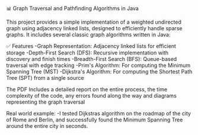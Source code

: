 📊 Graph Traversal and Pathfinding Algorithms in Java

This project provides a simple implementation of a weighted undirected graph using adjacency linked lists, designed to efficiently handle sparse graphs. It includes several classic graph algorithms written in Java:

✅ Features
  -Graph Representation: Adjacency linked lists for efficient storage
  -Depth-First Search (DFS): Recursive implementation with discovery and finish times
  -Breadth-First Search (BFS): Queue-based traversal with edge tracking
  -Prim's Algorithm: For computing the Minimum Spanning Tree (MST)
  -Dijkstra's Algorithm: For computing the Shortest Path Tree (SPT) from a single source

  The PDF Includes a detailed report on the entire process, the time complexity of the code, any errors found along the way and diagrams representing the graph traversal

  Real world example:
  -I tested Dijkstras algorithm on the roadmap of the city of Rome and Berlin, and successfully found the Minimum Spanning Tree around the entire city in seconds.
